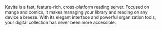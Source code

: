 Kavita is a fast, feature-rich, cross-platform reading server. Focused on manga and comics, it makes managing your library and reading on any device a breeze. With its elegant interface and powerful organization tools, your digital collection has never been more accessible.